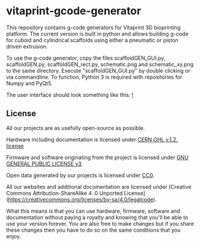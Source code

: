 # vitaprint-gcode-generator

This repository contains g-code generators for Vitaprint 3D bioprinting platform. The current version is built in python and allows building g-code for cuboid and cylindrical scaffolds using either a pneumatic or piston driven extrusion. 

To use the g-code generator, copy the files scaffoldGEN_GUI.py, scaffoldGEN.py, scaffoldGEN_rect.py, schematic.png and schematic_xy.png to the same directory. Execute "scaffoldGEN_GUI.py" by double clicking or via commandline. To function, Python 3 is required with repositories for Numpy and PyQt5.

The user interface should look something like this:
[!](https://github.com/Institute-of-Biomedical-Sciences/vitaprint-gcode-generator/blob/master/scaffoldgen-gui.png)

## License <a id="license"></a>

All our projects are as usefully open-source as possible.

Hardware including documentation is licensed under [CERN OHL v.1.2. license](http://www.ohwr.org/licenses/cern-ohl/v1.2)

Firmware and software originating from the project is licensed under [GNU GENERAL PUBLIC LICENSE v3](http://www.gnu.org/licenses/gpl-3.0.en.html).

Open data generated by our projects is licensed under [CC0](https://creativecommons.org/publicdomain/zero/1.0/legalcode).

All our websites and additional documentation are licensed under [Creative Commons Attribution-ShareAlike 4 .0 Unported License] (https://creativecommons.org/licenses/by-sa/4.0/legalcode).

What this means is that you can use hardware, firmware, software and documentation without paying a royalty and knowing that you'll be able to use your version forever. You are also free to make changes but if you share these changes then you have to do so on the same conditions that you enjoy.
